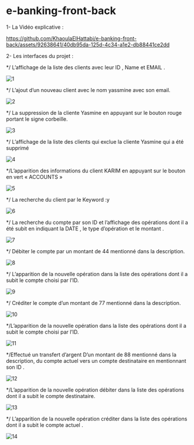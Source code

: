 # e-banking-front-back

1- La Vidéo explicative :

https://github.com/KhaoulaElHattabi/e-banking-front-back/assets/92638641/40db95da-125d-4c34-a1e2-db88441ce2dd

2- Les interfaces du projet :

*/ L’affichage de la liste des clients avec leur ID , Name et EMAIL .


![1](https://github.com/KhaoulaElHattabi/e-banking-front-back/assets/92638641/6c20b0a2-9cec-41e2-9e23-783b8ef382a9)


*/ L’ajout d’un nouveau client avec le nom yassmine avec son email.


![2](https://github.com/KhaoulaElHattabi/e-banking-front-back/assets/92638641/ddae56ed-5ce3-4f10-9db1-fc8bb0af987e)

*/ La suppression de la cliente Yasmine en appuyant sur le bouton rouge portant le signe corbeille.

![3](https://github.com/KhaoulaElHattabi/e-banking-front-back/assets/92638641/cd4c43ea-1e40-48b2-b7d7-24f5f7ca26bf)


*/ L’affichage de la liste des clients qui exclue la cliente Yasmine qui a été supprimé

![4](https://github.com/KhaoulaElHattabi/e-banking-front-back/assets/92638641/224a0f42-808c-49db-b990-2e35a26974ab)


*/L’apparition des informations du client KARIM en appuyant sur le bouton en vert « ACCOUNTS »

![5](https://github.com/KhaoulaElHattabi/e-banking-front-back/assets/92638641/5cf28da5-49f5-4885-8150-af4833337fe0)


*/ La recherche du client par le Keyword :y

![6](https://github.com/KhaoulaElHattabi/e-banking-front-back/assets/92638641/1e5572bb-2a5b-4870-8660-9acd85439302)


*/ La recherche du compte par son ID et l’affichage des opérations dont il a été subit en indiquant la DATE , le type d’opération et le montant .

![7](https://github.com/KhaoulaElHattabi/e-banking-front-back/assets/92638641/45c960e6-bec5-4633-9a2b-ae57366d374f)


*/ Débiter le compte par un montant de 44 mentionné dans la description.

![8](https://github.com/KhaoulaElHattabi/e-banking-front-back/assets/92638641/ad5eb735-b527-4d22-97a5-8c6c04123d0f)


*/ L’apparition de la nouvelle opération dans la liste des opérations dont il a subit le compte choisi par l’ID.

![9](https://github.com/KhaoulaElHattabi/e-banking-front-back/assets/92638641/7904c149-2414-4bd5-808f-a56b5c427e31)


*/ Créditer le compte d’un montant de 77 mentionné dans la description.

![10](https://github.com/KhaoulaElHattabi/e-banking-front-back/assets/92638641/621f3710-71e0-410f-b5d9-7e5983bcf6d1)


*/L’apparition de la nouvelle opération dans la liste des opérations dont il a subit le compte choisi par l’ID.

![11](https://github.com/KhaoulaElHattabi/e-banking-front-back/assets/92638641/841b0ae1-6ae4-425a-b595-92791746f5c3)


*/Effectué un transfert d’argent D’un montant de 88 mentionné dans la description, du compte actuel vers un compte destinataire en mentionnant son ID .

![12](https://github.com/KhaoulaElHattabi/e-banking-front-back/assets/92638641/8cfec07b-a4df-4216-bbcb-0e0f35b8abf3)


*/L’apparition de la nouvelle opération débiter dans la liste des opérations dont il a subit le compte destinataire.

![13](https://github.com/KhaoulaElHattabi/e-banking-front-back/assets/92638641/fa4c6cdd-8070-43e9-a072-88a1948dd91b)


*/ L’apparition de la nouvelle opération créditer dans la liste des opérations dont il a subit le compte actuel .


 ![14](https://github.com/KhaoulaElHattabi/e-banking-front-back/assets/92638641/3b85ba27-1423-44d2-8966-815bc9992a37)

